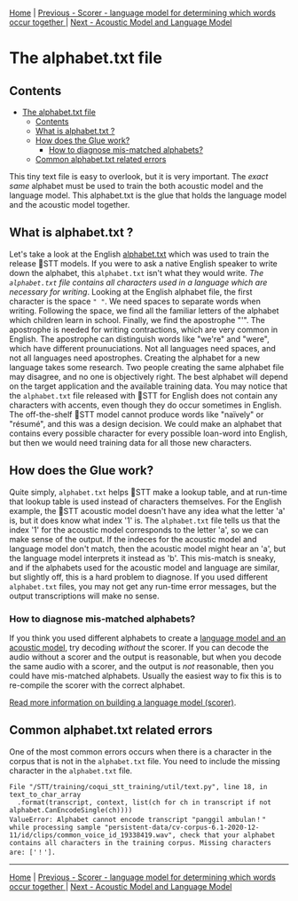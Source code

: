 [Home](README.md) | [Previous - Scorer - language model for determining which words occur together ](SCORER.md) | [Next - Acoustic Model and Language Model](AM_vs_LM.md)

# The alphabet.txt file

## Contents

- [The alphabet.txt file](#the-alphabettxt-file)
  - [Contents](#contents)
  - [What is alphabet.txt ?](#what-is-alphabettxt--)
  - [How does the Glue work?](#how-does-the-glue-work-)
    - [How to diagnose mis-matched alphabets?](#how-to-diagnose-mis-matched-alphabets-)
  - [Common alphabet.txt related errors](#common-alphabettxt-related-errors)

This tiny text file is easy to overlook, but it is very important. The _exact same_ alphabet must be used to train the both acoustic model and the language model. This alphabet.txt is the glue that holds the language model and the acoustic model together.

## What is alphabet.txt ?

Let's take a look at the English [alphabet.txt](https://github.com/coqui-ai/STT/blob/master/data/alphabet.txt) which was used to train the release 🐸STT models. If you were to ask a native English speaker to write down the alphabet, this `alphabet.txt` isn't what they would write. _The `alphabet.txt` file contains all characters used in a language which are necessary for writing_. Looking at the English alphabet file, the first character is the space `" "`. We need spaces to separate words when writing. Following the space, we find all the familiar letters of the alphabet which children learn in school. Finally, we find the apostrophe "'". The apostrophe is needed for writing contractions, which are very common in English. The apostrophe can distinguish words like "we're" and "were", which have different prounuciations. Not all languages need spaces, and not all languages need apostrophes. Creating the alphabet for a new language takes some research. Two people creating the same alphabet file may disagree, and no one is objectively right. The best alphabet will depend on the target application and the available training data. You may notice that the `alphabet.txt` file released with 🐸STT for English does not contain any characters with accents, even though they do occur sometimes in English. The off-the-shelf 🐸STT model cannot produce words like "naïvely" or "résumé", and this was a design decision. We could make an alphabet that contains every possible character for every possible loan-word into English, but then we would need training data for all those new characters.

## How does the Glue work?

Quite simply, `alphabet.txt` helps 🐸STT make a lookup table, and at run-time that lookup table is used instead of characters themselves. For the English example, the 🐸STT acoustic model doesn't have any idea what the letter 'a' is, but it does know what index '1' is. The `alphabet.txt` file tells us that the index '1' for the acoustic model corresponds to the letter 'a', so we can make sense of the output. If the indeces for the acoustic model and language model don't match, then the acoustic model might hear an 'a', but the language model interprets it instead as 'b'. This mis-match is sneaky, and if the alphabets used for the acoustic model and language are similar, but slightly off, this is a hard problem to diagnose. If you used different `alphabet.txt` files, you may not get any run-time error messages, but the output transcriptions will make no sense.

### How to diagnose mis-matched alphabets?

If you think you used different alphabets to create a [language model and an acoustic model](AM_vs_LM.md), try decoding _without_ the scorer. If you can decode the audio without a scorer and the output is reasonable, but when you decode the same audio with a scorer, and the output is _not_ reasonable, then you could have mis-matched alphabets. Usually the easiest way to fix this is to re-compile the scorer with the correct alphabet.

[Read more information on building a language model (scorer)](SCORER.md).

## Common alphabet.txt related errors

One of the most common errors occurs when there is a character in the corpus that is not in the `alphabet.txt` file. You need to include the missing character in the `alphabet.txt` file.

```
File "/STT/training/coqui_stt_training/util/text.py", line 18, in text_to_char_array
  .format(transcript, context, list(ch for ch in transcript if not alphabet.CanEncodeSingle(ch))))
ValueError: Alphabet cannot encode transcript "panggil ambulan！" while processing sample "persistent-data/cv-corpus-6.1-2020-12-11/id/clips/common_voice_id_19338419.wav", check that your alphabet contains all characters in the training corpus. Missing characters are: ['！'].
```

---

[Home](README.md) | [Previous - Scorer - language model for determining which words occur together ](SCORER.md) | [Next - Acoustic Model and Language Model](AM_vs_LM.md)

